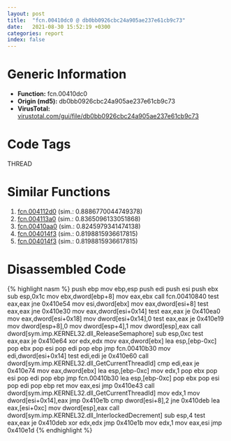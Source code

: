 ```yaml
---
layout: post
title:  "fcn.00410dc0 @ db0bb0926cbc24a905ae237e61cb9c73"
date:   2021-08-30 15:52:19 +0300
categories: report
index: false
---
```


# Generic Information
- **Function:** fcn.00410dc0
- **Origin (md5):** db0bb0926cbc24a905ae237e61cb9c73
- **VirusTotal:** [virustotal.com/gui/file/db0bb0926cbc24a905ae237e61cb9c73][virustotal_ref]

# Code Tags
<span class="tag" id="THREAD">THREAD</span>


# Similar Functions

1. [fcn.004112d0][similar_1_ref] (sim.: 0.8886770044749378)
2. [fcn.004113a0][similar_2_ref] (sim.: 0.8365096133051868)
3. [fcn.00410aa0][similar_3_ref] (sim.: 0.8245979341474138)
4. [fcn.004014f3][similar_4_ref] (sim.: 0.8198815936617815)
5. [fcn.004014f3][similar_5_ref] (sim.: 0.8198815936617815)


# Disassembled Code

{% highlight nasm %}
push ebp
mov ebp,esp
push edi
push esi
push ebx
sub esp,0x1c
mov ebx,dword[ebp+8]
mov eax,ebx
call fcn.00410840
test eax,eax
jne 0x410e54
mov esi,dword[ebx]
mov eax,dword[esi+8]
test eax,eax
jne 0x410e30
mov eax,dword[esi+0x14]
test eax,eax
je 0x410ea0
mov eax,dword[esi+0x18]
mov dword[esi+0x14],0
test eax,eax
je 0x410e19
mov dword[esp+8],0
mov dword[esp+4],1
mov dword[esp],eax
call dword[sym.imp.KERNEL32.dll_ReleaseSemaphore]
sub esp,0xc
test eax,eax
je 0x410e64
xor edx,edx
mov eax,dword[ebx]
lea esp,[ebp-0xc]
pop ebx
pop esi
pop edi
pop ebp
jmp fcn.00410b30
mov edi,dword[esi+0x14]
test edi,edi
je 0x410e60
call dword[sym.imp.KERNEL32.dll_GetCurrentThreadId]
cmp edi,eax
je 0x410e74
mov eax,dword[ebx]
lea esp,[ebp-0xc]
mov edx,1
pop ebx
pop esi
pop edi
pop ebp
jmp fcn.00410b30
lea esp,[ebp-0xc]
pop ebx
pop esi
pop edi
pop ebp
ret 
mov eax,esi
jmp 0x410e43
call dword[sym.imp.KERNEL32.dll_GetCurrentThreadId]
mov edx,1
mov dword[esi+0x14],eax
jmp 0x410e1b
cmp dword[esi+8],2
jne 0x410deb
lea eax,[esi+0xc]
mov dword[esp],eax
call dword[sym.imp.KERNEL32.dll_InterlockedDecrement]
sub esp,4
test eax,eax
je 0x410deb
xor edx,edx
jmp 0x410e1b
mov edx,1
mov eax,esi
jmp 0x410e1d
{% endhighlight %}


[similar_1_ref]: /report/fcn.004112d0@db0bb0926cbc24a905ae237e61cb9c73
[similar_2_ref]: /report/fcn.004113a0@db0bb0926cbc24a905ae237e61cb9c73
[similar_3_ref]: /report/fcn.00410aa0@db0bb0926cbc24a905ae237e61cb9c73
[similar_4_ref]: /report/fcn.004014f3@a3177dc54b85649e8807e665ece12d6a
[similar_5_ref]: /report/fcn.004014f3@35bedc5498306afe90b32d21d460d74f
[virustotal_ref]: https://www.virustotal.com/gui/file/db0bb0926cbc24a905ae237e61cb9c73